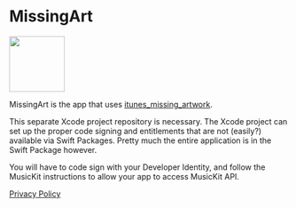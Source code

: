# MissingArt
<img src="https://raw.github.com/bolsinga/MissingArt/main/MissingArt/Assets.xcassets/AppIcon.appiconset/Icon.png" width="100">

MissingArt is the app that uses [itunes_missing_artwork](https://github.com/bolsinga/itunes_missing_artwork).

This separate Xcode project repository is necessary. The Xcode project can set up the proper code signing and entitlements that are not (easily?) available via Swift Packages. Pretty much the entire application is in the Swift Package however.

You will have to code sign with your Developer Identity, and follow the MusicKit instructions to allow your app to access MusicKit API.

[Privacy Policy](https://www.bolsinga.com/missingart-privacy/)
